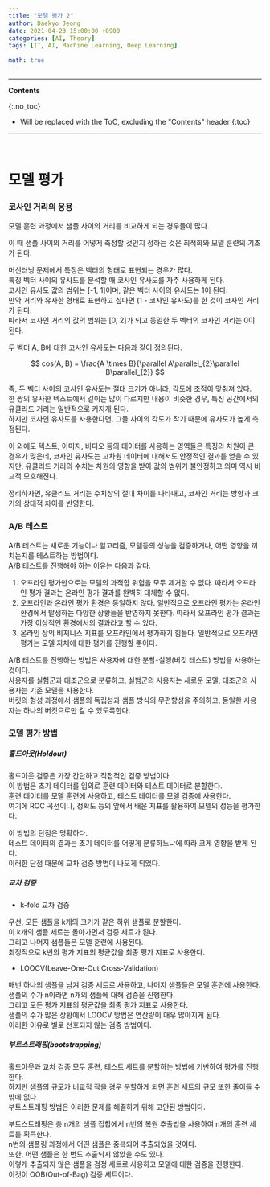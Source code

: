```yaml
---
title: "모델 평가 2"
author: Daekyo Jeong
date: 2021-04-23 15:00:00 +0900
categories: [AI, Theory]
tags: [IT, AI, Machine Learning, Deep Learning]

math: true
---
```


---
**Contents**

{:.no_toc}

* Will be replaced with the ToC, excluding the "Contents" header
{:toc}
---

<br/>

# **모델 평가**  

### **코사인 거리의 응용**  

모델 훈련 과정에서 샘플 사이의 거리를 비교하게 되는 경우들이 많다.  

이 때 샘플 사이의 거리를 어떻게 측정할 것인지 정하는 것은 최적화와 모델 훈련의 기초가 된다.  

머신러닝 문제에서 특징은 벡터의 형태로 표현되는 경우가 많다.  
특징 벡터 사이의 유사도를 분석할 때 코사인 유사도를 자주 사용하게 된다.  
코사인 유사도 값의 범위는 [-1, 1]이며, 같은 벡터 사이의 유사도는 1이 된다.  
만약 거리와 유사한 형태로 표현하고 싶다면 (1 - 코사인 유사도)를 한 것이 코사인 거리가 된다.  
따라서 코사인 거리의 값의 범위는 [0, 2]가 되고 동일한 두 벡터의 코사인 거리는 0이 된다.  

두 벡터 A, B에 대한 코사인 유사도는 다음과 같이 정의된다.  

$$
cos(A, B) = \frac{A \times B}{\parallel A\parallel_{2}\parallel B\parallel_{2}}
$$

즉, 두 벡터 사이의 코사인 유사도는 절대 크기가 아니라, 각도에 초점이 맞춰져 있다.  
한 쌍의 유사한 텍스트에서 길이는 많이 다르지만 내용이 비슷한 경우, 특징 공간에서의 유클리드 거리는 일반적으로 커지게 된다.  
하지만 코사인 유사도를 사용한다면, 그들 사이의 각도가 작기 때문에 유사도가 높게 측정된다.  

이 외에도 텍스트, 이미지, 비디오 등의 데이터를 사용하는 영역들은 특징의 차원이 큰 경우가 많은데, 코사인 유사도는 고차원 데이터에 대해서도 안정적인 결과를 얻을 수 있지만, 유클리드 거리의 수치는 차원의 영향을 받아 값의 범위가 불안정하고 의미 역시 비교적 모호해진다.  

정리하자면, 유클리드 거리는 수치상의 절대 차이를 나타내고, 코사인 거리는 방향과 크기의 상대적 차이를 반영한다.  


### **A/B 테스트**  

A/B 테스트는 새로운 기능이나 알고리즘, 모델등의 성능을 검증하거나, 어떤 영향을 끼치는지를 테스트하는 방법이다.  
A/B 테스트를 진행해야 하는 이유는 다음과 같다.  

1. 오프라인 평가만으로는 모델의 과적합 위험을 모두 제거할 수 없다. 따라서 오프라인 평가 결과는 온라인 평가 결과를 완벽히 대체할 수 없다.  
2. 오프라인과 온라인 평가 환경은 동일하지 않다. 일반적으로 오프라인 평가는 온라인 환경에서 발생하는 다양한 상황들을 반영하지 못한다. 따라서 오프라인 평가 결과는 가장 이상적인 환경에서의 결과라고 할 수 있다.  
3. 온라인 상의 비지니스 지표를 오프라인에서 평가하기 힘들다. 일반적으로 오프라인 평가는 모델 자체에 대한 평가를 진행할 뿐이다.  

A/B 테스트를 진행하는 방법은 사용자에 대한 분할-실행(버킷 테스트) 방법을 사용하는 것이다.  
사용자를 실험군과 대조군으로 분류하고, 실험군의 사용자는 새로운 모델, 대조군의 사용자는 기존 모델을 사용한다.  
버킷의 형성 과정에서 샘플의 독립성과 샘플 방식의 무편향성을 주의하고, 동일한 사용자는 하나의 버킷으로만 갈 수 있도록한다.  


### **모델 평가 방법**  

##### 홀드아웃(Holdout)  

홀드아웃 검증은 가장 간단하고 직접적인 검증 방법이다.  
이 방법은 초기 데이터를 임의로 훈련 데이터와 테스트 데이터로 분할한다.  
훈련 데이터를 모델 훈련에 사용하고, 테스트 데이터를 모델 검증에 사용한다.  
여기에 ROC 곡선이나, 정확도 등의 앞에서 배운 지표를 활용하여 모델의 성능을 평가한다.  

이 방법의 단점은 명확하다.  
테스트 데이터의 결과는 초기 데이터를 어떻게 분류하느냐에 따라 크게 영향을 받게 된다.  
이러한 단점 때문에 교차 검증 방법이 나오게 되었다.  

##### 교차 검증  

- k-fold 교차 검증  

우선, 모든 샘플을 k개의 크기가 같은 하위 샘플로 분할한다.  
이 k개의 샘플 세트는 돌아가면서 검증 세트가 된다.  
그리고 나머지 샘플들은 모델 훈련에 사용된다.  
최정적으로 k번의 평가 지표의 평균값을 최종 평가 지표로 사용한다.  

- LOOCV(Leave-One-Out Cross-Validation)  

매번 하나의 샘플을 남겨 검증 세트로 사용하고, 나머지 샘플들은 모델 훈련에 사용한다.  
샘플의 수가 n이라면 n개의 샘플에 대해 검증을 진행한다.  
그리고 모든 평가 지표의 평균값을 최종 평가 지표로 사용한다.  
샘플의 수가 많은 상황에서 LOOCV 방법은 연산량이 매우 많아지게 된다.  
이러한 이유로 별로 선호되지 않는 검증 방법이다.  

##### 부트스트래핑(bootstrapping)  

홀드아웃과 교차 검증 모두 훈련, 테스트 세트를 분할하는 방법에 기반하여 평가를 진행한다.  
하지만 샘플의 규모가 비교적 작을 경우 분할하게 되면 훈련 세트의 규모 또한 줄어들 수 밖에 없다.  
부트스트래핑 방법은 이러한 문제를 해결하기 위해 고안된 방법이다.  

부트스트래핑은 총 n개의 샘플 집합에서 n번의 복원 추출법을 사용하여 n개의 훈련 세트를 획득한다.  
n번의 샘플링 과정에서 어떤 샘플은 중복되어 추출되었을 것이다.  
또한, 어떤 샘플은 한 번도 추출되지 않았을 수도 있다.  
이렇게 추출되지 않은 샘플을 검정 세트로 사용하고 모델에 대한 검증을 진행한다.  
이것이 OOB(Out-of-Bag) 검증 세트이다.  
<br/>
